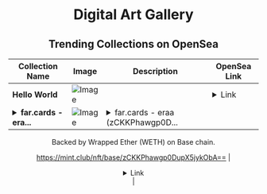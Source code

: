 <div align="center">

# Digital Art Gallery

## Trending Collections on OpenSea

| Collection Name                       | Image                                                                                     | Description                       | OpenSea Link                                                                                          |
|---------------------------------------|-------------------------------------------------------------------------------------------|-----------------------------------|--------------------------------------------------------------------------------------------------------|
| **Hello World** | ![Image](https://i.seadn.io/s/raw/files/0f879cd23bcfcb31e207c9d6a6e312f5.jpg?w=500&auto=format?w=200&auto=format) |  | <details><summary>Link</summary>[Hello World](https://opensea.io/collection/hello-world-336)</details> |
| **<details><summary>far.cards - era...</summary>far.cards - eraa</details>** | ![Image](https://i.seadn.io/s/raw/files/35583b7561509e23584a3bddb9ccccbd.png?w=500&auto=format?w=200&auto=format) | <details><summary>far.cards - eraa (zCKKPhawgp0D...</summary>far.cards - eraa (zCKKPhawgp0DupX5jykObA==) is a Bonding Curved ERC-1155 token created on mint.club.

Backed by Wrapped Ether (WETH) on Base chain.

https://mint.club/nft/base/zCKKPhawgp0DupX5jykObA==</details> | <details><summary>Link</summary>[far.cards - eraa](https://opensea.io/collection/far-cards-eraa)</details> |

</div>